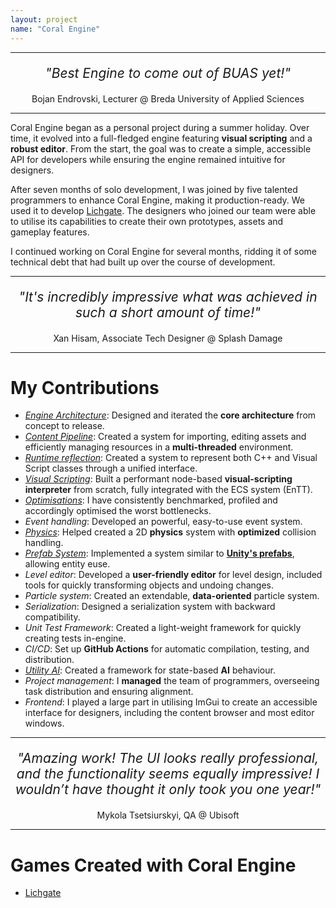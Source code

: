 ```yaml
---
layout: project
name: "Coral Engine"
---
```



<hr>
<div style="text-align: center; font-size: 1.5em; font-style: italic; margin: 20px 0;">
    "Best Engine to come out of BUAS yet!"
</div>
<div style="text-align: center; font-size: 1em; font-style: normal; margin: 5px 0;">
    Bojan Endrovski, Lecturer @ Breda University of Applied Sciences
</div>
<hr>

Coral Engine began as a personal project during a summer holiday. Over time, it evolved into a full-fledged engine featuring **visual scripting** and a **robust editor**. From the start, the goal was to create a simple, accessible API for developers while ensuring the engine remained intuitive for designers.

After seven months of solo development, I was joined by five talented programmers to enhance Coral Engine, making it production-ready. We used it to develop [Lichgate](/projects/lichgate.html). The designers who joined our team were able to utilise its capabilities to create their own prototypes, assets and gameplay features.

I continued working on Coral Engine for several months, ridding it of some technical debt that had built up over the course of development.

<hr>
<div style="text-align: center; font-size: 1.5em; font-style: italic; margin: 20px 0;">
    "It's incredibly impressive what was achieved in such a short amount of time!"
</div>
<div style="text-align: center; font-size: 1em; font-style: normal; margin: 5px 0;">
    Xan Hisam, Associate Tech Designer @ Splash Damage
</div>
<hr>

# My Contributions

- *[Engine Architecture](/blog/engine-architecture)*: Designed and iterated the **core architecture** from concept to release.
- *[Content Pipeline](/blog/content-pipeline)*: Created a system for importing, editing assets and efficiently managing resources in a **multi-threaded** environment.
- *[Runtime reflection](/blog/runtime-reflection)*: Created a system to represent both C++ and Visual Script classes through a unified interface.
- *[Visual Scripting](/blog/visual-scripting)*: Built a performant node-based **visual-scripting interpreter** from scratch, fully integrated with the ECS system (EnTT).
- *[Optimisations](/blog/visual-scripting-optimisations)*: I have consistently benchmarked, profiled and accordingly optimised the worst bottlenecks.
- *Event handling*: Developed an powerful, easy-to-use event system.
- *[Physics](/blog/physics)*: Helped created a 2D **physics** system with **optimized** collision handling.
- *[Prefab System](/blog/prefabs)*: Implemented a system similar to [**Unity's prefabs**](https://docs.unity3d.com/Manual/Prefabs.html), allowing entity euse.
- *Level editor*: Developed a **user-friendly editor** for level design, included tools for quickly transforming objects and undoing changes.
- *Particle system*:  Created an extendable, **data-oriented** particle system.
- *Serialization*: Designed a serialization system with backward compatibility.
- *Unit Test Framework*: Created a light-weight framework for quickly creating tests in-engine.
- *CI/CD*: Set up **GitHub Actions** for automatic compilation, testing, and distribution.
- *[Utility AI](/blog/utility-ai)*: Created a framework for state-based **AI** behaviour.
- *Project management*: I **managed** the team of programmers, overseeing task distribution and ensuring alignment.
- *Frontend*: I played a large part in utilising ImGui to create an accessible interface for designers, including the content browser and most editor windows.


<hr>
<div style="text-align: center; font-size: 1.5em; font-style: italic; margin: 20px 0;">
    "Amazing work! The UI looks really professional, and the functionality seems equally impressive! I wouldn’t have thought it only took you one year!"
</div>
<div style="text-align: center; font-size: 1em; font-style: normal; margin: 5px 0;">
    Mykola Tsetsiurskyi, QA @ Ubisoft
</div>
<hr>

# Games Created with Coral Engine

- [Lichgate](/projects/lichgate.html)


